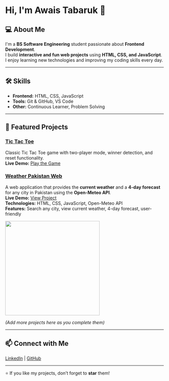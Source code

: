 # Hi, I'm Awais Tabaruk 👋

## 💻 About Me
I'm a **BS Software Engineering** student passionate about **Frontend Development**.  
I build **interactive and fun web projects** using **HTML, CSS, and JavaScript**.  
I enjoy learning new technologies and improving my coding skills every day.

---

## 🛠 Skills
- **Frontend:** HTML, CSS, JavaScript  
- **Tools:** Git & GitHub, VS Code 
- **Other:** Continuous Learner, Problem Solving

---

## 📂 Featured Projects
### [Tic Tac Toe](https://github.com/awaistabaruk/tic-tac-toe)  
Classic Tic Tac Toe game with two-player mode, winner detection, and reset functionality.  
**Live Demo:** [Play the Game](https://awaistabaruk.github.io/tic-tac-toe/)


### [Weather Pakistan Web](https://github.com/awaistabaruk/weather-pakistan)  
A web application that provides the **current weather** and a **4-day forecast** for any city in Pakistan using the **Open-Meteo API**.  
**Live Demo:** [View Project](https://awaistabaruk.github.io/weather-pakistan/)  
**Technologies:** HTML, CSS, JavaScript, Open-Meteo API  
**Features:** Search any city, view current weather, 4-day forecast, user-friendly 

<img src="https://raw.githubusercontent.com/awaistabaruk/weather-pakistan/main/images/testing.png" width="300" />


*(Add more projects here as you complete them)*

---

## 📫 Connect with Me
[LinkedIn](https://www.linkedin.com/in/awais-tabaruk-6a0b31327) | [GitHub]( https://github.com/Awaistabaruk)

---

⭐ If you like my projects, don’t forget to **star** them!
